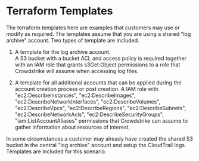 # Terraform Templates

The terraform templates here are examples that customers may use or modify as required.  The templates assume that you are using a shared "log archive" account.  Two types of template are included.

1) A template for the log archive account.  
A S3 bucket with a bucket ACL and access policy is required together with an IAM role that grants s3Get:Object permissions to a role that Crowdstrike will assume when accessing log files. 

2) A template for all additional accounts that can be applied during the account creation process or post creation. 
A IAM role with    
    "ec2:DescribeInstances",
    "ec2:DescribeImages",
    "ec2:DescribeNetworkInterfaces",
    "ec2:DescribeVolumes",
    "ec2:DescribeVpcs",
    "ec2:DescribeRegions",
    "ec2:DescribeSubnets",
    "ec2:DescribeNetworkAcls",
    "ec2:DescribeSecurityGroups",
    "iam:ListAccountAliases" permissions that Crowdstrike can assume to gather information about resources of interest. 
    
In some circumstances a customer may already have created the shared S3 bucket in the central "log archive" account and setup the CloudTrail logs.  Templates are included for this scenario.

    
    